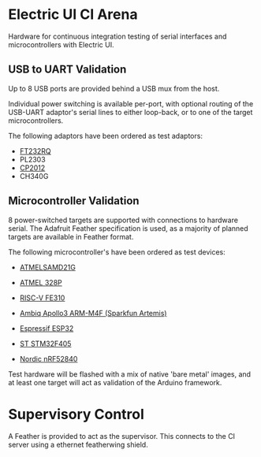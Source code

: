 # Electric UI CI Arena
Hardware for continuous integration testing of serial interfaces and microcontrollers with Electric UI.

## USB to UART Validation

Up to 8 USB ports are provided behind a USB mux from the host.

Individual power switching is available per-port, with optional routing of the USB-UART adaptor's serial lines to either loop-back, or to one of the target microcontrollers.

The following adaptors have been ordered as test adaptors:

- [FT232RQ](https://www.sparkfun.com/products/9717)
- PL2303
- [CP2012](https://www.adafruit.com/product/954)
- CH340G

## Microcontroller Validation

8 power-switched targets are supported with connections to hardware serial. The Adafruit Feather specification is used, as a majority of planned targets are available in Feather format.

The following microcontroller's have been ordered as test devices:

- [ATMELSAMD21G](https://www.adafruit.com/product/2772)
- [ATMEL 328P](https://www.adafruit.com/product/3458)

- [RISC-V FE310](https://www.sparkfun.com/products/15799) 
- [Ambiq Apollo3 ARM-M4F (Sparkfun Artemis)](https://www.sparkfun.com/products/15574)
- [Espressif ESP32](https://www.sparkfun.com/products/15663)
- [ST STM32F405](https://www.adafruit.com/product/4382)
- [Nordic nRF52840](https://www.adafruit.com/product/4062)

Test hardware will be flashed with a mix of native 'bare metal' images, and at least one target will act as validation of the Arduino framework.

# Supervisory Control

A Feather is provided to act as the supervisor. This connects to the CI server using a ethernet featherwing shield.